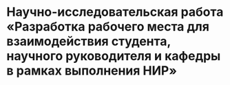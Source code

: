 # Научно-исследовательская работа «Разработка рабочего места для взаимодействия студента, научного руководителя и кафедры в рамках выполнения НИР»
